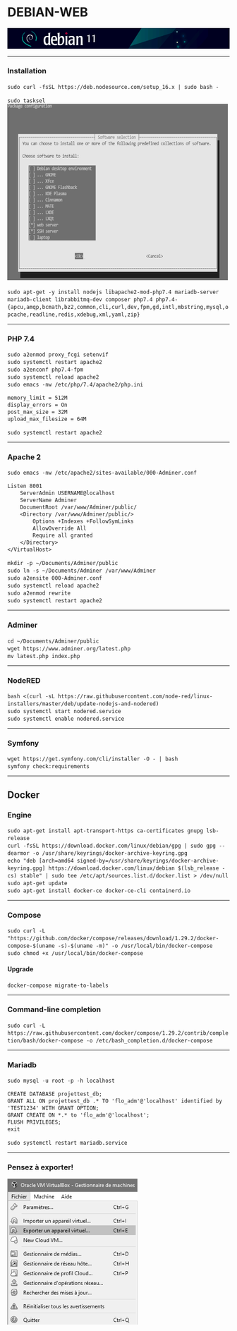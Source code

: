 #   DEBIAN-WEB
![screenshot0](IMG/debian-logo.png)  
___

###  Installation
`sudo curl -fsSL https://deb.nodesource.com/setup_16.x | sudo bash - `  

`sudo tasksel`  
![screenshot0](IMG/09-debian-web/00.png)  

`sudo apt-get -y install nodejs libapache2-mod-php7.4 mariadb-server mariadb-client librabbitmq-dev composer php7.4 php7.4-{apcu,amqp,bcmath,bz2,common,cli,curl,dev,fpm,gd,intl,mbstring,mysql,opcache,readline,redis,xdebug,xml,yaml,zip}`  
___

###  PHP 7.4
`sudo a2enmod proxy_fcgi setenvif`  
`sudo systemctl restart apache2`  
`sudo a2enconf php7.4-fpm`  
`sudo systemctl reload apache2`  
`sudo emacs -nw /etc/php/7.4/apache2/php.ini`

    memory_limit = 512M
    display_errors = On
    post_max_size = 32M
    upload_max_filesize = 64M
`sudo systemctl restart apache2`  
___

###  Apache 2
`sudo emacs -nw /etc/apache2/sites-available/000-Adminer.conf`

    Listen 8001
        ServerAdmin USERNAME@localhost
        ServerName Adminer
        DocumentRoot /var/www/Adminer/public/
        <Directory /var/www/Adminer/public/>
            Options +Indexes +FollowSymLinks
            AllowOverride All
            Require all granted
        </Directory>
    </VirtualHost> 

`mkdir -p ~/Documents/Adminer/public`  
`sudo ln -s ~/Documents/Adminer /var/www/Adminer`  
`sudo a2ensite 000-Adminer.conf`  
`sudo systemctl reload apache2`  
`sudo a2enmod rewrite`  
`sudo systemctl restart apache2`  
___

###  Adminer
`cd ~/Documents/Adminer/public`  
`wget https://www.adminer.org/latest.php`  
`mv latest.php index.php`
___

###  NodeRED
`bash <(curl -sL https://raw.githubusercontent.com/node-red/linux-installers/master/deb/update-nodejs-and-nodered)`  
`sudo systemctl start nodered.service`  
`sudo systemctl enable nodered.service`
___

### Symfony
`wget https://get.symfony.com/cli/installer -O - | bash`  
`symfony check:requirements`
___

##  Docker
### Engine
`sudo apt-get install apt-transport-https ca-certificates gnupg lsb-release`  
`curl -fsSL https://download.docker.com/linux/debian/gpg | sudo gpg --dearmor -o /usr/share/keyrings/docker-archive-keyring.gpg`  
`echo "deb [arch=amd64 signed-by=/usr/share/keyrings/docker-archive-keyring.gpg] https://download.docker.com/linux/debian $(lsb_release -cs) stable" | sudo tee /etc/apt/sources.list.d/docker.list > /dev/null`  
`sudo apt-get update`  
`sudo apt-get install docker-ce docker-ce-cli containerd.io`
___

### Compose
`sudo curl -L "https://github.com/docker/compose/releases/download/1.29.2/docker-compose-$(uname -s)-$(uname -m)" -o /usr/local/bin/docker-compose`  
`sudo chmod +x /usr/local/bin/docker-compose`  
#### Upgrade
`docker-compose migrate-to-labels`
___

### Command-line completion
`sudo curl -L https://raw.githubusercontent.com/docker/compose/1.29.2/contrib/completion/bash/docker-compose -o /etc/bash_completion.d/docker-compose`
___

### Mariadb
`sudo mysql -u root -p -h localhost`

    CREATE DATABASE projettest_db;
    GRANT ALL ON projettest_db .* TO 'flo_adm'@'localhost' identified by 'TEST1234' WITH GRANT OPTION;
    GRANT CREATE ON *.* to 'flo_adm'@'localhost';
    FLUSH PRIVILEGES;
    exit
`sudo systemctl restart mariadb.service`
___

###	Pensez à exporter!
![screenshot85](IMG/05-debian-install/85.png)